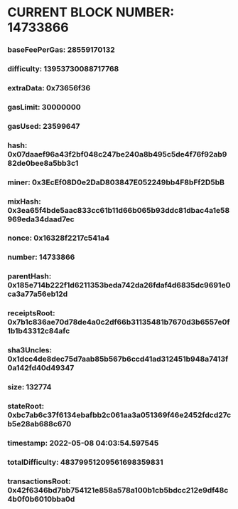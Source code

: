 # CURRENT BLOCK NUMBER: 14733866

### baseFeePerGas: 28559170132
### difficulty: 13953730088717768
### extraData: 0x73656f36
### gasLimit: 30000000
### gasUsed: 23599647
### hash: 0x07daaef96a43f2bf048c247be240a8b495c5de4f76f92ab982de0bee8a5bb3c1
### miner: 0x3EcEf08D0e2DaD803847E052249bb4F8bFf2D5bB
### mixHash: 0x3ea65f4bde5aac833cc61b11d66b065b93ddc81dbac4a1e58969eda34daad7ec
### nonce: 0x16328f2217c541a4
### number: 14733866
### parentHash: 0x185e714b222f1d6211353beda742da26fdaf4d6835dc9691e0ca3a77a56eb12d
### receiptsRoot: 0x7b1c836ae70d78de4a0c2df66b31135481b7670d3b6557e0f1b1b43312c84afc
### sha3Uncles: 0x1dcc4de8dec75d7aab85b567b6ccd41ad312451b948a7413f0a142fd40d49347
### size: 132774
### stateRoot: 0xbc7ab6c37f6134ebafbb2c061aa3a051369f46e2452fdcd27cb5e28ab688c670
### timestamp: 2022-05-08 04:03:54.597545
### totalDifficulty: 48379951209561698359831
### transactionsRoot: 0x42f6346bd7bb754121e858a578a100b1cb5bdcc212e9df48c4b0f0b6010bba0d
